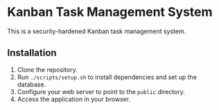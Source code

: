 # Kanban Task Management System

This is a security-hardened Kanban task management system.

## Installation

1. Clone the repository.
2. Run `./scripts/setup.sh` to install dependencies and set up the database.
3. Configure your web server to point to the `public` directory.
4. Access the application in your browser.
